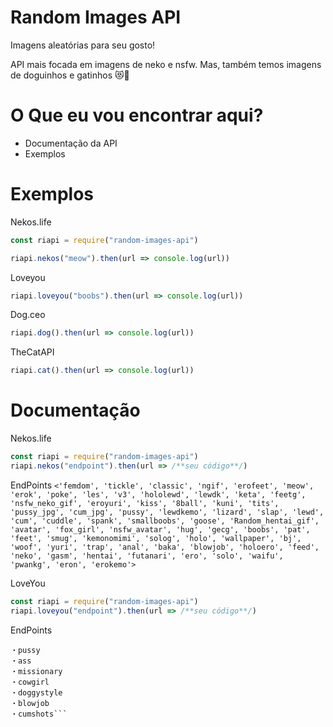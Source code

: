 # Random Images API
Imagens aleatórias para seu gosto!

API mais focada em imagens de neko e nsfw. Mas, também temos imagens de doguinhos e gatinhos 😻🐶

# O Que eu vou encontrar aqui?
* Documentação da API
* Exemplos

# Exemplos
Nekos.life
```javascript
const riapi = require("random-images-api")

riapi.nekos("meow").then(url => console.log(url))
```
Loveyou
```js
riapi.loveyou("boobs").then(url => console.log(url))
```
Dog.ceo
```js
riapi.dog().then(url => console.log(url))
```
TheCatAPI
```js
riapi.cat().then(url => console.log(url))
```

# Documentação
Nekos.life
```js
const riapi = require("random-images-api")
riapi.nekos("endpoint").then(url => /**seu código**/)
```
EndPoints
```<'femdom', 'tickle', 'classic', 'ngif', 'erofeet', 'meow', 'erok', 'poke', 'les', 'v3', 'hololewd', 'lewdk', 'keta', 'feetg', 'nsfw_neko_gif', 'eroyuri', 'kiss', '8ball', 'kuni', 'tits', 'pussy_jpg', 'cum_jpg', 'pussy', 'lewdkemo', 'lizard', 'slap', 'lewd', 'cum', 'cuddle', 'spank', 'smallboobs', 'goose', 'Random_hentai_gif', 'avatar', 'fox_girl', 'nsfw_avatar', 'hug', 'gecg', 'boobs', 'pat', 'feet', 'smug', 'kemonomimi', 'solog', 'holo', 'wallpaper', 'bj', 'woof', 'yuri', 'trap', 'anal', 'baka', 'blowjob', 'holoero', 'feed', 'neko', 'gasm', 'hentai', 'futanari', 'ero', 'solo', 'waifu', 'pwankg', 'eron', 'erokemo'>```

LoveYou
```js
const riapi = require("random-images-api")
riapi.loveyou("endpoint").then(url => /**seu código**/)
```
EndPoints
```・boobs         
・pussy
・ass
・missionary
・cowgirl
・doggystyle
・blowjob
・cumshots```
